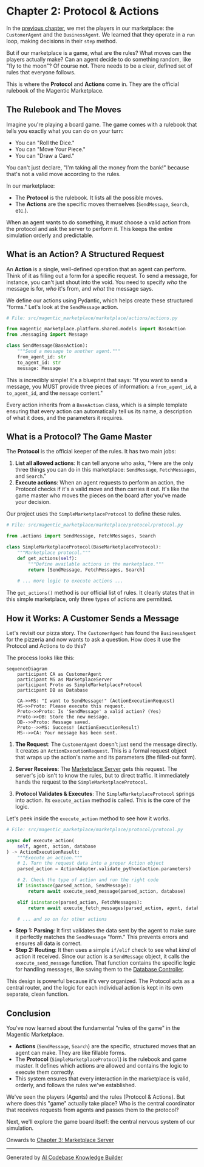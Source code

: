 # Chapter 2: Protocol & Actions

In the [previous chapter](01_agents__baseagent__customeragent__businessagent__.md), we met the players in our marketplace: the `CustomerAgent` and the `BusinessAgent`. We learned that they operate in a `run` loop, making decisions in their `step` method.

But if our marketplace is a game, what are the rules? What moves can the players actually make? Can an agent decide to do something random, like "fly to the moon"? Of course not. There needs to be a clear, defined set of rules that everyone follows.

This is where the **Protocol** and **Actions** come in. They are the official rulebook of the Magentic Marketplace.

## The Rulebook and The Moves

Imagine you're playing a board game. The game comes with a rulebook that tells you exactly what you can do on your turn:

*   You can "Roll the Dice."
*   You can "Move Your Piece."
*   You can "Draw a Card."

You can't just declare, "I'm taking all the money from the bank!" because that's not a valid move according to the rules.

In our marketplace:
*   The **Protocol** is the rulebook. It lists all the possible moves.
*   The **Actions** are the specific moves themselves (`SendMessage`, `Search`, etc.).

When an agent wants to do something, it must choose a valid action from the protocol and ask the server to perform it. This keeps the entire simulation orderly and predictable.

## What is an Action? A Structured Request

An **Action** is a single, well-defined operation that an agent can perform. Think of it as filling out a form for a specific request. To send a message, for instance, you can't just shout into the void. You need to specify *who* the message is for, *who* it's from, and *what* the message says.

We define our actions using Pydantic, which helps create these structured "forms." Let's look at the `SendMessage` action.

```python
# File: src/magentic_marketplace/marketplace/actions/actions.py

from magentic_marketplace.platform.shared.models import BaseAction
from .messaging import Message

class SendMessage(BaseAction):
    """Send a message to another agent."""
    from_agent_id: str
    to_agent_id: str
    message: Message
```

This is incredibly simple! It's a blueprint that says: "If you want to send a message, you MUST provide three pieces of information: a `from_agent_id`, a `to_agent_id`, and the `message` content."

Every action inherits from a `BaseAction` class, which is a simple template ensuring that every action can automatically tell us its name, a description of what it does, and the parameters it requires.

## What is a Protocol? The Game Master

The **Protocol** is the official keeper of the rules. It has two main jobs:

1.  **List all allowed actions**: It can tell anyone who asks, "Here are the only three things you can do in this marketplace: `SendMessage`, `FetchMessages`, and `Search`."
2.  **Execute actions**: When an agent requests to perform an action, the Protocol checks if it's a valid move and then carries it out. It's like the game master who moves the pieces on the board after you've made your decision.

Our project uses the `SimpleMarketplaceProtocol` to define these rules.

```python
# File: src/magentic_marketplace/marketplace/protocol/protocol.py

from .actions import SendMessage, FetchMessages, Search

class SimpleMarketplaceProtocol(BaseMarketplaceProtocol):
    """Marketplace protocol."""
    def get_actions(self):
        """Define available actions in the marketplace."""
        return [SendMessage, FetchMessages, Search]
    
    # ... more logic to execute actions ...
```

The `get_actions()` method is our official list of rules. It clearly states that in this simple marketplace, only three types of actions are permitted.

## How it Works: A Customer Sends a Message

Let's revisit our pizza story. The `CustomerAgent` has found the `BusinessAgent` for the pizzeria and now wants to ask a question. How does it use the Protocol and Actions to do this?

The process looks like this:

```mermaid
sequenceDiagram
    participant CA as CustomerAgent
    participant MS as MarketplaceServer
    participant Proto as SimpleMarketplaceProtocol
    participant DB as Database

    CA->>MS: "I want to SendMessage!" (ActionExecutionRequest)
    MS->>Proto: Please execute this request.
    Proto->>Proto: Is 'SendMessage' a valid action? (Yes)
    Proto->>DB: Store the new message.
    DB-->>Proto: Message saved.
    Proto-->>MS: Success! (ActionExecutionResult)
    MS-->>CA: Your message has been sent.
```

1.  **The Request**: The `CustomerAgent` doesn't just send the message directly. It creates an `ActionExecutionRequest`. This is a formal request object that wraps up the action's name and its parameters (the filled-out form).

2.  **Server Receives**: The [Marketplace Server](03_marketplace_server_.md) gets this request. The server's job isn't to know the rules, but to direct traffic. It immediately hands the request to the `SimpleMarketplaceProtocol`.

3.  **Protocol Validates & Executes**: The `SimpleMarketplaceProtocol` springs into action. Its `execute_action` method is called. This is the core of the logic.

Let's peek inside the `execute_action` method to see how it works.

```python
# File: src/magentic_marketplace/marketplace/protocol/protocol.py

async def execute_action(
    self, agent, action, database
) -> ActionExecutionResult:
    """Execute an action."""
    # 1. Turn the request data into a proper Action object
    parsed_action = ActionAdapter.validate_python(action.parameters)

    # 2. Check the type of action and run the right code
    if isinstance(parsed_action, SendMessage):
        return await execute_send_message(parsed_action, database)

    elif isinstance(parsed_action, FetchMessages):
        return await execute_fetch_messages(parsed_action, agent, database)

    # ... and so on for other actions
```

*   **Step 1: Parsing**: It first validates the data sent by the agent to make sure it perfectly matches the `SendMessage` "form." This prevents errors and ensures all data is correct.
*   **Step 2: Routing**: It then uses a simple `if/elif` check to see what *kind* of action it received. Since our action is a `SendMessage` object, it calls the `execute_send_message` function. That function contains the specific logic for handling messages, like saving them to the [Database Controller](07_database_controller_.md).

This design is powerful because it's very organized. The Protocol acts as a central router, and the logic for each individual action is kept in its own separate, clean function.

## Conclusion

You've now learned about the fundamental "rules of the game" in the Magentic Marketplace.

*   **Actions** (`SendMessage`, `Search`) are the specific, structured moves that an agent can make. They are like fillable forms.
*   The **Protocol** (`SimpleMarketplaceProtocol`) is the rulebook and game master. It defines which actions are allowed and contains the logic to execute them correctly.
*   This system ensures that every interaction in the marketplace is valid, orderly, and follows the rules we've established.

We've seen the players (Agents) and the rules (Protocol & Actions). But where does this "game" actually take place? Who is the central coordinator that receives requests from agents and passes them to the protocol?

Next, we'll explore the game board itself: the central nervous system of our simulation.

Onwards to [Chapter 3: Marketplace Server](03_marketplace_server_.md)

---

Generated by [AI Codebase Knowledge Builder](https://github.com/The-Pocket/Tutorial-Codebase-Knowledge)